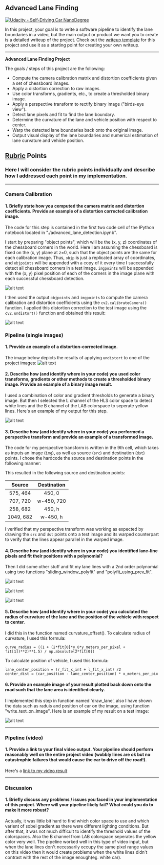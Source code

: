 ## Advanced Lane Finding
[![Udacity - Self-Driving Car NanoDegree](https://s3.amazonaws.com/udacity-sdc/github/shield-carnd.svg)](http://www.udacity.com/drive)


In this project, your goal is to write a software pipeline to identify the lane boundaries in a video, but the main output or product we want you to create is a detailed writeup of the project.  Check out the [writeup template](https://github.com/udacity/CarND-Advanced-Lane-Lines/blob/master/writeup_template.md) for this project and use it as a starting point for creating your own writeup.  

---

**Advanced Lane Finding Project**

The goals / steps of this project are the following:

* Compute the camera calibration matrix and distortion coefficients given a set of chessboard images.
* Apply a distortion correction to raw images.
* Use color transforms, gradients, etc., to create a thresholded binary image.
* Apply a perspective transform to rectify binary image ("birds-eye view").
* Detect lane pixels and fit to find the lane boundary.
* Determine the curvature of the lane and vehicle position with respect to center.
* Warp the detected lane boundaries back onto the original image.
* Output visual display of the lane boundaries and numerical estimation of lane curvature and vehicle position.

[//]: # (Image References)

[image1]: ./output_images/chessboard_calibration.PNG "Chessboard Calibration"
[image2]: ./output_images/02-undistort_chessboard.PNG "Undistorted Chessboard"
[image3]: ./output_images/road-transformed.PNG "Road Transformed"
[image4]: ./output_images/binary_combo_example.PNG "Binary Example"
[image5]: ./output_images/sliding_window_polyfit.PNG "Sliding Window Polyfit"
[image6]: ./output_images/sliding_window_histogram.PNG "Sliding Window Histogram"
[image7]: ./output_images/polyfit_from_previous_fit.PNG "Polyfit Using Previous Fit"
[image6]: ./output_images/color_fit_lines.PNG "Fit Visual"
[image7]: ./output_images/example_output.PNG "Output"
[image8]: ./output_images/draw_lane.PNG "Data shown onto Original Image"
[video1]: ./project_video_output.mp4 "Video"

## [Rubric](https://review.udacity.com/#!/rubrics/571/view) Points

### Here I will consider the rubric points individually and describe how I addressed each point in my implementation.  

---

### Camera Calibration

#### 1. Briefly state how you computed the camera matrix and distortion coefficients. Provide an example of a distortion corrected calibration image.

The code for this step is contained in the first two code cell of the IPython notebook located in "./advanced_lane_detection.ipynb".  

I start by preparing "object points", which will be the (x, y, z) coordinates of the chessboard corners in the world. Here I am assuming the chessboard is fixed on the (x, y) plane at z=0, such that the object points are the same for each calibration image.  Thus, `objp` is just a replicated array of coordinates, and `objpoints` will be appended with a copy of it every time I successfully detect all chessboard corners in a test image.  `imgpoints` will be appended with the (x, y) pixel position of each of the corners in the image plane with each successful chessboard detection.  

![alt text][image1]

I then used the output `objpoints` and `imgpoints` to compute the camera calibration and distortion coefficients using the `cv2.calibrateCamera()` function.  I applied this distortion correction to the test image using the `cv2.undistort()` function and obtained this result: 

![alt text][image2]

### Pipeline (single images)

#### 1. Provide an example of a distortion-corrected image.

The image below depicts the results of applying `undistort` to one of the project images:
![alt text][image3]

#### 2. Describe how (and identify where in your code) you used color transforms, gradients or other methods to create a thresholded binary image.  Provide an example of a binary image result.

I used a combination of color and gradient thresholds to generate a binary image. But then I selected the L channel of the HLS color space to detect white lines and the B channel of the LAB colorspace to seperate yellow lines. Here's an example of my output for this step.

![alt text][image4]

#### 3. Describe how (and identify where in your code) you performed a perspective transform and provide an example of a transformed image.

The code for my perspective transform is written in the 9th cell, which takes as inputs an image (`img`), as well as source (`src`) and destination (`dst`) points.  I chose the hardcode the source and destination points in the following manner:

This resulted in the following source and destination points:

| Source        | Destination   | 
|:-------------:|:-------------:| 
| 575, 464      | 450, 0        | 
| 707, 720      | w-450, 720    |
| 258, 682      | 450, h        |
| 1049, 682     | w-450, h      |

I verified that my perspective transform was working as expected by drawing the `src` and `dst` points onto a test image and its warped counterpart to verify that the lines appear parallel in the warped image.

#### 4. Describe how (and identify where in your code) you identified lane-line pixels and fit their positions with a polynomial?

Then I did some other stuff and fit my lane lines with a 2nd order polynomial using two functions "sliding_window_polyfit" and "polyfit_using_prev_fit".

![alt text][image5]

![alt text][image6]

![alt text][image7]

#### 5. Describe how (and identify where in your code) you calculated the radius of curvature of the lane and the position of the vehicle with respect to center.

I did this in the function named curvature_offset().
To calculate radius of curvature, I used this formula:

```
curve_radius = ((1 + (2*fit[0]*y_0*y_meters_per_pixel + fit[1])**2)**1.5) / np.absolute(2*fit[0])
```

To calculate position of vehicle, I used this formula:

```
lane_center_position = (r_fit_x_int + l_fit_x_int) /2
center_dist = (car_position - lane_center_position) * x_meters_per_pix
```


#### 6. Provide an example image of your result plotted back down onto the road such that the lane area is identified clearly.

I implemented this step in function named 'draw_lane', also I have shown the data such as raduis and position of car on the image, using function "write_text_on_image".  Here is an example of my result on a test image:

![alt text][image8]

---

### Pipeline (video)

#### 1. Provide a link to your final video output.  Your pipeline should perform reasonably well on the entire project video (wobbly lines are ok but no catastrophic failures that would cause the car to drive off the road!).

Here's a [link to my video result](./project_video_output.mp4)

---

### Discussion

#### 1. Briefly discuss any problems / issues you faced in your implementation of this project.  Where will your pipeline likely fail?  What could you do to make it more robust?

Actually, it was little bit hard to find which color space to use and which varient of sobel gradient as there were different lighting conditions. But after that, it was not much difficult to identify the threshold values of the colorspaces. Also the B channel from LAB colorspace seperates the yellow color very well. The pipeline worked well in this type of video input, but when the lane lines don't necessarily occupy the same pixel range values on this video then it would create problems when the white lines didn't contrast with the rest of the image enough(eg. white car). 

